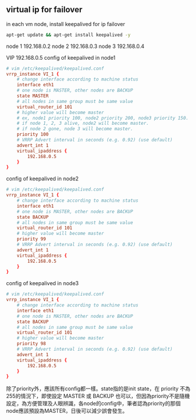 ## virtual ip for failover
in each vm node, install keepalived for ip failover
```bash
apt-get update && apt-get install keepalived -y
```


node 1 192.168.0.2
node 2 192.168.0.3
node 3 192.168.0.4

VIP 192.168.0.5
config of keepalived in node1
```conf
# vim /etc/keepalived/keepalived.conf
vrrp_instance VI_1 {
    # change interface according to machine status
    interface eth1
    # one node is MASTER, other nodes are BACKUP
    state MASTER
    # all nodes in same group must be same value
    virtual_router_id 101
    # higher value will become master
    # ex, node1 priority 100, node2 priority 200, node3 priority 150.
    # if node 1, 2, 3 alive, node2 will become master.
    # if node 2 gone, node 3 will become master.
    priority 100
    # VRRP Advert interval in seconds (e.g. 0.92) (use default)
    advert_int 1
    virtual_ipaddress {
        192.168.0.5
    }
}
```


config of keepalived in node2
```conf
# vim /etc/keepalived/keepalived.conf
vrrp_instance VI_1 {
    # change interface according to machine status
    interface eth1
    # one node is MASTER, other nodes are BACKUP
    state BACKUP
    # all nodes in same group must be same value
    virtual_router_id 101
    # higher value will become master
    priority 99
    # VRRP Advert interval in seconds (e.g. 0.92) (use default)
    advert_int 1
    virtual_ipaddress {
        192.168.0.5
    }
}
```

config of keepalived in node3
```conf
# vim /etc/keepalived/keepalived.conf
vrrp_instance VI_1 {
    # change interface according to machine status
    interface eth1
    # one node is MASTER, other nodes are BACKUP
    state BACKUP
    # all nodes in same group must be same value
    virtual_router_id 101
    # higher value will become master
    priority 98
    # VRRP Advert interval in seconds (e.g. 0.92) (use default)
    advert_int 1
    virtual_ipaddress {
        192.168.0.5
    }
}
```

除了priority外，應該所有config都一樣。state指的是init state，在 priority 不為255的情況下，即使設定 MASTER 或 BACKUP 也可以，但因為priority不是隨機設定，為方便管理及人眼辨識，各node的config中，筆者認為priority的那個node應該預設為MASTER，日後可以減少誤會發生。